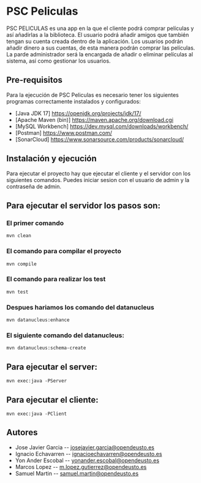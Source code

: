 # PSC Peliculas

PSC PELICULAS es una app en la que el cliente podrá comprar películas y así añadirlas a la biblioteca. El usuario podrá añadir amigos que también tengan su cuenta creada dentro de la aplicación. Los usuarios podrán añadir dinero a sus cuentas, de esta manera podrán comprar las películas. La parde administrador será la encargada de añadir o eliminar películas al sistema, así como gestionar los usuarios.


## Pre-requisitos

Para la ejecución de PSC Peliculas es necesario tener los siguientes programas correctamente instalados y configurados:

- [Java JDK 17] https://openjdk.org/projects/jdk/17/
- [Apache Maven (bin)] https://maven.apache.org/download.cgi
- [MySQL Workbench] https://dev.mysql.com/downloads/workbench/
- [Postman] https://www.postman.com/
- [SonarCloud] https://www.sonarsource.com/products/sonarcloud/


## Instalación y ejecución

Para ejecutar el proyecto hay que ejecutar el cliente y el servidor con los siguientes comandos.
Puedes iniciar sesion con el usuario de admin y la contraseña de admin.

<h2> Para ejecutar el servidor los pasos son: </h2>
<h3> El primer comando  </h3>

    mvn clean
    
<h3> El comando para compilar el proyecto  </h3>

    mvn compile

<h3> El comando para realizar los test  </h3>

    mvn test
    
<h3> Despues hariamos los comando del datanucleus</h3>

    mvn datanucleus:enhance
    
<h3>  El siguiente comando del datanucleus: </h3>

    mvn datanucleus:schema-create
    
<h2> Para ejecutar el server: </h2>

    mvn exec:java -PServer
 
<h2> Para ejecutar el cliente: </h2>

    mvn exec:java -PClient 

## Autores

 * Jose Javier Garcia -- josejavier.garcia@opendeusto.es
 * Ignacio Echavarren -- ignacioechavarren@opendeusto.es
 * Yon Ander Escobal  -- yonander.escobal@opendeusto.es
 * Marcos Lopez       -- m.lopez.gutierrez@opendeusto.es
 * Samuel Martin      -- samuel.martin@opendeusto.es



